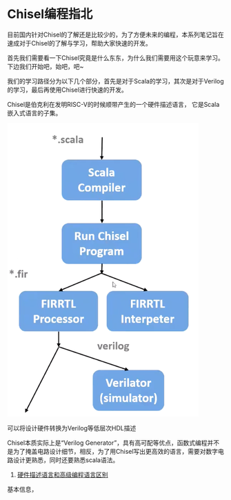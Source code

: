 # Chisel编程指北

目前国内针对Chisel的了解还是比较少的，为了方便未来的编程，本系列笔记旨在速成对于Chisel的了解与学习，帮助大家快速的开发。

首先我们需要看一下Chisel究竟是什么东东，为什么我们需要用这个玩意来学习。下边我们开始吧，始吧，吧~


我们的学习路径分为以下几个部分，首先是对于Scala的学习，其次是对于Verilog的学习，最后再使用Chisel进行快速的开发。

Chisel是伯克利在发明RISC-V的时候顺带产生的一个硬件描述语言， 它是Scala嵌入式语言的子集。

![al  t text](image/1.png)

可以将设计硬件转换为Verilog等低层次HDL描述

Chisel本质实际上是“Verilog Generator”，具有高可配等优点，函数式编程并不是为了掩盖电路设计细节，相反，为了用Chisel写出更高效的语言，需要对数字电路设计更熟悉，同时还要熟悉scala语法。

1. [硬件描述语言和高级编程语言区别](https://chhzh123.github.io/blogs/2019-02-08-hll-and-hdl/)

基本信息，
